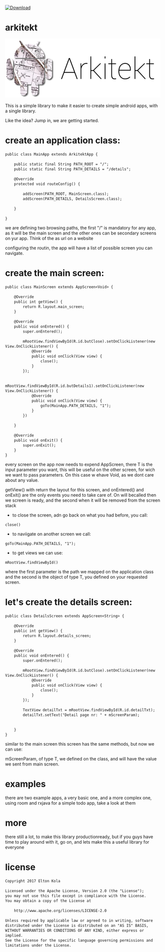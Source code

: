  [ ![Download](https://api.bintray.com/packages/eltonkola/maven/arkitekt_core/images/download.svg?version=0.0.2) ](https://bintray.com/eltonkola/maven/arkitekt_core/0.0.2/link)

# arkitekt

![Logo](/arkitekt_logo.png?raw=true "Logo")

This is a simple library to make it easier to create simple android apps, with a single library.

Like the idea? Jump in, we are getting started.

# create an application class:
```
public class MainApp extends ArkitektApp {

    public static final String PATH_ROOT = "/";
    public static final String PATH_DETAILS = "/details";

    @Override
    protected void routeConfig() {

        addScreen(PATH_ROOT, MainScreen.class);
        addScreen(PATH_DETAILS, DetailsScreen.class);

    }
    
}
```
we are defining two browsing paths, the first "/" is mandatory for any app, as it will be the main screen and the other ones can be secondary screens on yur app. Think of the as url on a website

configuring the routin, the app will have a list of possible screen you can navigate.

# create the main screen:
```
public class MainScreen extends AppScreen<Void> {

    @Override
    public int getView() {
        return R.layout.main_screen;
    }

    @Override
    public void onEntered() {
        super.onEntered();

        mRootView.findViewById(R.id.butClose).setOnClickListener(new View.OnClickListener() {
            @Override
            public void onClick(View view) {
                close();
            }
        });

        mRootView.findViewById(R.id.butDetails1).setOnClickListener(new View.OnClickListener() {
            @Override
            public void onClick(View view) {
                goTo(MainApp.PATH_DETAILS, "1");
            }
        })

    }

    @Override
    public void onExit() {
        super.onExit();
    }
}
```
every screen on the app now needs to expend AppScreen<T>, there T is the input parameter you want, this will be useful on the other screen, for wich we want to pass parameters. On this case w ehave Void, as we dont care about any value.

getView() with return the layout for this screen, and onEntered() and onExit() are the only events you need to take care of. On will becalled then we screen is ready, and the second when it will be removed from the screen stack

- to close the screen, adn go back on what you had before, you call:
```
close()
```
- to naviigate on another screen we call:
```
goTo(MainApp.PATH_DETAILS, "1");
```

- to get views we can use:
```
mRootView.findViewById()
```

where the first parameter is the path we mapped on the application class and the second is the object of type T, you defined on your requested screen.

# let's create the details screen: 
```
public class DetailsScreen extends AppScreen<String> {

    @Override
    public int getView() {
        return R.layout.details_screen;
    }
    
    @Override
    public void onEntered() {
        super.onEntered();

        mRootView.findViewById(R.id.butClose).setOnClickListener(new View.OnClickListener() {
            @Override
            public void onClick(View view) {
                close();
            }
        });

        TextView detailTxt = mRootView.findViewById(R.id.detailTxt);
        detailTxt.setText("Detail page nr: " + mScreenParam);
        
       
    }
}
```
similar to the main screen this screen has the same methods, but now we can use:

mScreenParam, of type T, we defined on the class, and will have the value we sent from main screen.


# examples
there are two example apps, a very basic one, and a more complex one, using room and rxjava for a simple todo app, take a look at them

# more

there still a lot, to make this library productionready, but if you guys have time to play around with it, go on, and lets make this a useful library for everyone

# license

```
Copyright 2017 Elton Kola

Licensed under the Apache License, Version 2.0 (the "License");
you may not use this file except in compliance with the License.
You may obtain a copy of the License at

    http://www.apache.org/licenses/LICENSE-2.0

Unless required by applicable law or agreed to in writing, software
distributed under the License is distributed on an "AS IS" BASIS,
WITHOUT WARRANTIES OR CONDITIONS OF ANY KIND, either express or implied.
See the License for the specific language governing permissions and
limitations under the License.
```

